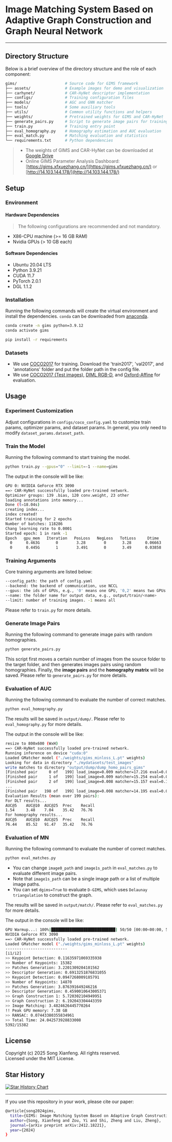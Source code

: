 # Image Matching System Based on Adaptive Graph Construction and Graph Neural Network

---
    

## Directory Structure
Below is a brief overview of the directory structure and the role of each component:
```bash
gims/                     # Source code for GIMS framework
├── assets/               # Example images for demo and visualization
├── carhynet/             # CAR-HyNet descriptor implementation
├── configs/              # Training configuration files
├── models/               # AGC and GNN matcher
├── tools/                # Some auxiliary tools
├── utils/                # Common utility functions and helpers
├── weights/              # Pretrained weights for GIMS and CAR-HyNet
├── generate_pairs.py     # Script to generate image pairs for training/evaluation
├── train.py              # Training entry point
├── eval_homography.py    # Homography estimation and AUC evaluation
├── eval_match.py         # Matching evaluation and statistics
└── requirements.txt      # Python dependencies
```

> - The weights of GIMS and CAR-HyNet can be downloaded at [Google Drive](https://kutt.it/gims)  
> - Online GIMS Parameter Analysis Dashboard: [https://gims.xfxuezhang.cn/](https://gims.xfxuezhang.cn/) or [http://14.103.144.178/](http://14.103.144.178/)

## Setup
### Environment
#### Hardware Dependencies
> The following configurations are recommended and not mandatory.
- X86-CPU machine (>= 16 GB RAM) 
- Nvidia GPUs (> 10 GB each)

#### Software Dependencies
- Ubuntu 20.04 LTS
- Python 3.9.21
- CUDA 11.7
- PyTorch 2.0.1
- DGL 1.1.2

### Installation
Running the following commands will create the virtual environment and install the dependencies. `conda` can be downloaded from [anaconda](https://www.anaconda.com/download/success). 
```bash
conda create -n gims python=3.9.12
conda activate gims

pip install -r requirements
```

### Datasets
- We use [COCO2017](https://cocodataset.org/#download) for training. Download the 'train2017', 'val2017', and 'annotations' folder and put the folder path in the config file.
- We use [COCO2017 (Test images)](http://images.cocodataset.org/zips/test2017.zip), [DIML RGB-D](https://dimlrgbd.github.io/), and [Oxford-Affine](https://www.robots.ox.ac.uk/~vgg/research/affine/) for evaluation. 

## Usage
### Experiment Customization
Adjust configurations in `configs/coco_config.yaml` to customize  train params, optimizer params, and dataset params. In general, you only need to modify `dataset_params.dataset_path`.

### Train the Model
Running the following command to start training the model.
```bash
python train.py --gpus="0" --limit=-1 --name=gims
```
The output in the console will be like:
```bash
GPU 0: NVIDIA GeForce RTX 3090
==> CAR-HyNet successfully loaded pre-trained network.
Optimizer groups: 139 .bias, 120 conv.weight, 23 other
loading annotations into memory...
Done (t=18.04s)
creating index...
index created!
Started training for 2 epochs
Number of batches: 118286
Chang learning rate to 0.0001
Started epoch: 1 in rank -1
Epoch   gpu_mem   Iteration   PosLoss   NegLoss   TotLoss     Dtime     Ptime     Mtime
  0      0.463G       0        3.28        0       3.28      0.06663    11.43     3.069:   0%|    | 1/118286 [00:14<479:21:19, 14.59s/it]
  0      0.445G       1        3.491       0       3.49      0.03858    6.245     2.511:   0%|    | 2/118286 [00:17<255:55:56,  7.79s/it]
```

### Training Arguments
Core training arguments are listed below:
```bash
--config_path: the path of config.yaml
--backend: the backend of communication, use NCCL
--gpus: the ids of GPUs, e.g., '0' means one GPU, '0,2' means two GPUs
--name: the folder name for output data, e.g., output/train/<name>
--limit: number of training images. -1 means all
```
Please refer to `train.py` for more details. 

### Generate Image Pairs
Running the following command to generate image pairs with random homographies.
```bash
python generate_pairs.py
```
This script first moves a certain number of images from the source folder to the target folder, and then generates images pairs using random homographies. Finally, the **image pairs** and the **homography matrix** will be saved. Please refer to `generate_pairs.py` for more details.

### Evaluation of AUC
Running the following command to evaluate the number of correct matches.
```bash
python eval_homography.py
```
The results will be saved in `output/dump/`. Please refer to `eval_homography.py` for more details.

The output in the console will be like:
```bash
resize to 800x600 (WxH)
==> CAR-HyNet successfully loaded pre-trained network.
Running inference on device "cuda:0"
Loaded GMatcher model ("./weights/gims_minloss_L.pt" weights)
Looking for data in directory "./mydatasets/test_images"
write matches to directory "output/dump/dump_homo_pairs_gims"
[Finished pair     0 of   199] load_image=0.009 matcher=17.216 eval=0.088 total=17.313 sec {0.1 FPS} 
[Finished pair     1 of   199] load_image=0.009 matcher=15.254 eval=0.076 total=15.339 sec {0.1 FPS} 
[Finished pair     2 of   199] load_image=0.008 matcher=15.157 eval=0.103 total=15.268 sec {0.1 FPS} 
...
[Finished pair   198 of   199] load_image=0.008 matcher=14.195 eval=0.089 total=14.293 sec {0.1 FPS} 
Evaluation Results (mean over 199 pairs):
For DLT results...
AUC@5    AUC@10  AUC@25  Prec    Recall 
1.54     3.48    7.04    35.42   76.76  
For homography results...
AUC@5    AUC@10  AUC@25  Prec    Recall 
76.44    85.52   91.47   35.42   76.76 
```

### Evaluation of MN
Running the following command to evaluate the number of correct matches.
```bash
python eval_matches.py
```
- You can change `image0_path` and `image1s_path` in `eval_matches.py` to evaluate different image pairs.
- Note that `image1s_path` can be a single image path or a list of multiple image paths.
- You can set `dgims=True` to evaluate `D-GIMS`, which uses `Delaunay triangulation` to construct the graph. 

The results will be saved in `output/match/`. Please refer to `eval_matches.py` for more details.

The output in the console will be like:
```bash
GPU Warmup...: 100%|████████████████████████████| 50/50 [00:00<00:00, 50.26it/s]
NVIDIA GeForce RTX 3090
==> CAR-HyNet successfully loaded pre-trained network.
Loaded GMatcher model ("./weights/gims_minloss_L.pt" weights)
---------------------------
[i1/i2]
>> Keypoint Detection: 0.11635971069335938
>> Number of Keypoints: 15382
>> Patches Generation: 3.2201309204101562
>> Descriptor Generation: 0.6913251876831055
>> Keypoint Detection: 0.0947268009185791
>> Number of Keypoints: 14870
>> Patches Generation: 3.876391649246216
>> Descriptor Generation: 0.4590010643005371
>> Graph Construction 1: 5.720302104949951
>> Graph Construction 2: 6.192043304443359
>> Image Matching: 3.4824626445770264
!! Peak GPU memory: 7.38 GB
>> RANSAC: 0.07443380355834961
>> Total Time: 24.042573928833008
5392/15382
```


## License
Copyright (c) 2025 Song Xianfeng. All rights reserved.  
Licensed under the MIT License.

## Star History
[![Star History Chart](https://api.star-history.com/svg?repos=songxf1024/GIMS&type=Date)](https://www.star-history.com/#songxf1024/GIMS&Date)

---

If you use this repository in your work, please cite our paper:
```bash
@article{song2024gims,
  title={GIMS: Image Matching System Based on Adaptive Graph Construction and Graph Neural Network},
  author={Song, Xianfeng and Zou, Yi and Shi, Zheng and Liu, Zheng},
  journal={arXiv preprint arXiv:2412.18221},
  year={2024}
}
```
